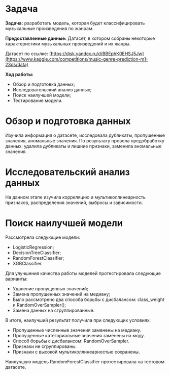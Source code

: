 # Задача
**Задача:** разработать модель, которая будет классифицировать музыкальные произведения по жанрам.

**Предоставленные данные:**
Датасет, в котором собраны некоторые характеристики музыкальных произведений и их жанры.

Датасет по ссылке: [https://disk.yandex.ru/d/BBEphK0EHSJ5Jw](https://www.kaggle.com/competitions/music-genre-prediction-m1-23ds/data)

**Ход работы:**
* Обзор и подготовка данных;
* Исследовательский анализ данных;
* Поиск наилучшей модели;
* Тестирование модели.


# Обзор и подготовка данных
Изучила информация о датасете, исследовала дубликаты, пропущенные значения, аномальные значения. По результату провела предобработку данных: удалила дубликаты и лишние признаки, заменила аномальные значения.

# Исследовательский анализ данных
На данном этапе изучила корреляцию и мультиколлинеарность признаков, распределения значений, выбросы и зависимости.
# Поиск наилучшей модели
Рассмотрела следующие модели:
* LogisticRegression;
* DecisionTreeClassifier;
* RandomForestClassifier;
* XGBClassifier.

Для улучшения качества работы моделей протестировала следующие варианты:
* Удаление пропущенных значений;
* Замена пропущенных значений на медиану;
* Было рассмотрено два способа борьбы с дисбалансом: class_weight и RandomOverSampler();
* Замена данных на сгруппированные.

В итоге, наилучший результат получила при следующих условиях:

* Пропущенные численные значения заменены на медиану.
* Пропущенные категориальные значения заменены на моду.
* Способ борьбы с дисбалансом: RandomOverSampler.
* Признаки не сгруппированы.
* Признаки с высокой мультиколлинеарностью сохранены.
  
 Наилучшую модель RandomForestClassifier протестировала на тестовом датасете.
